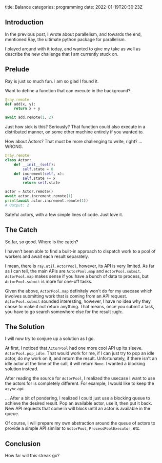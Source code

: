 title: Balance
categories: programming
date: 2022-01-19T20:30:23Z


## Introduction

In the previous post, I wrote about parallelism, and towards the end, mentioned Ray, the ultimate python package for parallelism.

I played around with it today, and wanted to give my take as well as describe the new challenge that I am currently stuck on.

## Prelude

Ray is just so much fun. I am so glad I found it.

Want to define a function that can execute in the background?

```python
@ray.remote
def add(x, y):
    return x + y

await add.remote(1, 2)
```

Just how sick is this? Seriously? That function could also execute in a distributed manner, on some other machine entirely if you wanted to.

How about Actors? That must be more challenging to write, right? ... WRONG.

```python
@ray.remote
class Actor:
    def __init__(self):
        self.state = 0
    def increment(self, x):
        self.state += x
        return self.state

actor = Actor.remote()
await actor.increment.remote(1)
print(await actor.increment.remote(1))
# Output: 2
```

Sateful actors, with a few simple lines of code. Just love it.

## The Catch

So far, so good. Where is the catch?

I haven't been able to find a built-in approach to dispatch work to a pool of workers and await each result separately.

I mean, there is `ray.util.ActorPool`, however, its API is very limited. As far as I can tell, the main APIs are `ActorPool.map` and `ActorPool.submit`. `ActorPool.map` makes sense if you have a bunch of data to process, but `ActorPool.submit` is more for one-off tasks.

Given the above, `ActorPool.map` definitely won't do for my usecase which involves submitting work that is coming from an API request. `ActorPool.submit` sounded interesting, however, I have no idea why they chose to make it not return anything. That means, once you submit a task, you have to go search somewhere else for the result :ugh:.

## The Solution

I will now try to conjure up a solution as I go.

At first, I noticed that `ActorPool` had one more cool API up its sleeve. `ActorPool.pop_idle`. That would work for me, if I can just try to pop an idle actor, do my work on it, and return the result. Unfortunately, if there isn't an idle actor at the time of the call, it will return `None`. I wanted a blocking solution instead.

After reading the source for `ActorPool`, I realized the usecase I want to use the actors for is completely different. For example, I would like to keep the `async` api.

... After a bit of pondering, I realized I could just use a blocking queue to achieve the desired result. Pop an available actor, use it, then put it back. New API requests that come in will block until an actor is available in the queue.

Of course, I will prepare my own abstraction around the queue of actors to provide a simple API similar to `ActorPool`, `ProcessPoolExecutor`, etc.

## Conclusion

How far will this streak go?
